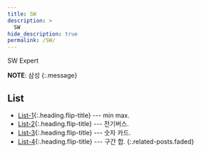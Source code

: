 ```yaml
---
title: SW
description: >
  SW
hide_description: true
permalink: /SW/
---
```


SW Expert

**NOTE**: 삼성
{:.message}

## List
* [List-1]{:.heading.flip-title} --- min max.
* [List-2]{:.heading.flip-title} --- 전기버스.
* [List-3]{:.heading.flip-title} --- 숫자 카드.
* [List-4]{:.heading.flip-title} --- 구간 합.
{:.related-posts.faded}

[List-1]: /List/List-1.md
[List-2]: /List/List-2.md
[List-3]: /List/List-3.md
[List-4]: /List/List-4.md

